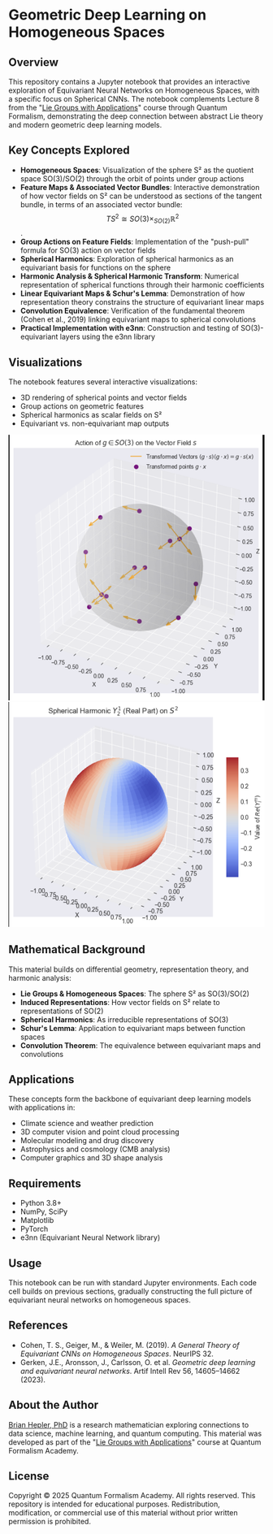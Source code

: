 # Geometric Deep Learning on Homogeneous Spaces

## Overview

This repository contains a Jupyter notebook that provides an interactive exploration of Equivariant Neural Networks on Homogeneous Spaces, with a specific focus on Spherical CNNs. The notebook complements Lecture 8 from the "[Lie Groups with Applications](https://quantumformalism.academy/lie-groups-with-applications)" course through Quantum Formalism, demonstrating the deep connection between abstract Lie theory and modern geometric deep learning models.

## Key Concepts Explored

- **Homogeneous Spaces**: Visualization of the sphere S² as the quotient space SO(3)/SO(2) through the orbit of points under group actions
- **Feature Maps & Associated Vector Bundles**: Interactive demonstration of how vector fields on S² can be understood as sections of the tangent bundle, in terms of an associated vector bundle: $$TS^2 \cong SO(3) \times_{SO(2)} \mathbb{R}^2$$. 
- **Group Actions on Feature Fields**: Implementation of the "push-pull" formula for SO(3) action on vector fields
- **Spherical Harmonics**: Exploration of spherical harmonics as an equivariant basis for functions on the sphere
- **Harmonic Analysis & Spherical Harmonic Transform**: Numerical representation of spherical functions through their harmonic coefficients
- **Linear Equivariant Maps & Schur's Lemma**: Demonstration of how representation theory constrains the structure of equivariant linear maps
- **Convolution Equivalence**: Verification of the fundamental theorem (Cohen et al., 2019) linking equivariant maps to spherical convolutions
- **Practical Implementation with e3nn**: Construction and testing of SO(3)-equivariant layers using the e3nn library

## Visualizations

The notebook features several interactive visualizations:
- 3D rendering of spherical points and vector fields
- Group actions on geometric features
- Spherical harmonics as scalar fields on S²
- Equivariant vs. non-equivariant map outputs

![SO(3) Action on Vector Fields](images/transformed_vfield.png)
![Spherical Harmonic](images/spherical_harmonic.png)

## Mathematical Background

This material builds on differential geometry, representation theory, and harmonic analysis:
- **Lie Groups & Homogeneous Spaces**: The sphere S² as SO(3)/SO(2)
- **Induced Representations**: How vector fields on S² relate to representations of SO(2)
- **Spherical Harmonics**: As irreducible representations of SO(3)
- **Schur's Lemma**: Application to equivariant maps between function spaces
- **Convolution Theorem**: The equivalence between equivariant maps and convolutions

## Applications

These concepts form the backbone of equivariant deep learning models with applications in:
- Climate science and weather prediction
- 3D computer vision and point cloud processing
- Molecular modeling and drug discovery
- Astrophysics and cosmology (CMB analysis)
- Computer graphics and 3D shape analysis

## Requirements

- Python 3.8+
- NumPy, SciPy
- Matplotlib
- PyTorch
- e3nn (Equivariant Neural Network library)

## Usage

This notebook can be run with standard Jupyter environments. Each code cell builds on previous sections, gradually constructing the full picture of equivariant neural networks on homogeneous spaces.

## References

- Cohen, T. S., Geiger, M., & Weiler, M. (2019). *A General Theory of Equivariant CNNs on Homogeneous Spaces*. NeurIPS 32.
- Gerken, J.E., Aronsson, J., Carlsson, O. et al. *Geometric deep learning and equivariant neural networks*. Artif Intell Rev 56, 14605–14662 (2023).

## About the Author

[Brian Hepler, PhD](https://www.linkedin.com/in/brian-hepler-phd/) is a research mathematician exploring connections to data science, machine learning, and quantum computing. This material was developed as part of the "[Lie Groups with Applications](https://quantumformalism.academy/lie-groups-with-applications)" course at Quantum Formalism Academy.

## License

Copyright © 2025 Quantum Formalism Academy. All rights reserved.
This repository is intended for educational purposes. Redistribution, modification, or commercial use of this material without prior written permission is prohibited.
